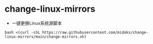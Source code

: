 # change-linux-mirrors


- 一键更换Linux系统源脚本
```
bash <(curl -sSL https://raw.githubusercontent.com/midoks/change-linux-mirrors/main/change-mirrors.sh)
```